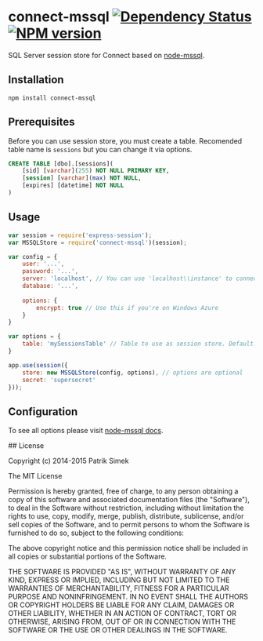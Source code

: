 # connect-mssql [![Dependency Status](https://david-dm.org/patriksimek/connect-mssql.png)](https://david-dm.org/patriksimek/connect-mssql) [![NPM version](https://badge.fury.io/js/connect-mssql.png)](http://badge.fury.io/js/connect-mssql)

SQL Server session store for Connect based on [node-mssql](https://github.com/patriksimek/node-mssql).

## Installation

    npm install connect-mssql

## Prerequisites

Before you can use session store, you must create a table. Recomended table name is `sessions` but you can change it via options.

```sql
CREATE TABLE [dbo].[sessions](
    [sid] [varchar](255) NOT NULL PRIMARY KEY,
    [session] [varchar](max) NOT NULL,
    [expires] [datetime] NOT NULL
)
```

## Usage

```javascript
var session = require('express-session');
var MSSQLStore = require('connect-mssql')(session);

var config = {
    user: '...',
    password: '...',
    server: 'localhost', // You can use 'localhost\\instance' to connect to named instance
    database: '...',
    
    options: {
        encrypt: true // Use this if you're on Windows Azure
    }
}

var options = {
	table: 'mySessionsTable' // Table to use as session store. Default: [sessions]
}

app.use(session({
    store: new MSSQLStore(config, options), // options are optional
    secret: 'supersecret'
}));
```

## Configuration

To see all options please visit [node-mssql docs](https://github.com/patriksimek/node-mssql#cfg-basic).

<a name="license" />
## License

Copyright (c) 2014-2015 Patrik Simek

The MIT License

Permission is hereby granted, free of charge, to any person obtaining a copy of this software and associated documentation files (the "Software"), to deal in the Software without restriction, including without limitation the rights to use, copy, modify, merge, publish, distribute, sublicense, and/or sell copies of the Software, and to permit persons to whom the Software is furnished to do so, subject to the following conditions:

The above copyright notice and this permission notice shall be included in all copies or substantial portions of the Software.

THE SOFTWARE IS PROVIDED "AS IS", WITHOUT WARRANTY OF ANY KIND, EXPRESS OR IMPLIED, INCLUDING BUT NOT LIMITED TO THE WARRANTIES OF MERCHANTABILITY, FITNESS FOR A PARTICULAR PURPOSE AND NONINFRINGEMENT. IN NO EVENT SHALL THE AUTHORS OR COPYRIGHT HOLDERS BE LIABLE FOR ANY CLAIM, DAMAGES OR OTHER LIABILITY, WHETHER IN AN ACTION OF CONTRACT, TORT OR OTHERWISE, ARISING FROM, OUT OF OR IN CONNECTION WITH THE SOFTWARE OR THE USE OR OTHER DEALINGS IN THE SOFTWARE.
